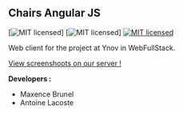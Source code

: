 ## Chairs Angular JS

[![MIT licensed](https://img.shields.io/npm/v/npm.svg)]
[![MIT licensed](https://img.shields.io/myget/mongodb/v/MongoDB.Driver.Core.svg)]
[![MIT licensed]()](https://raw.githubusercontent.com/hyperium/hyper/master/LICENSE)

Web client for the project at Ynov in WebFullStack.

[View screenshoots on our server !](http://asomweb.zz.mu/Mobile/Preview/)

**Developers :**
* Maxence Brunel
* Antoine Lacoste

